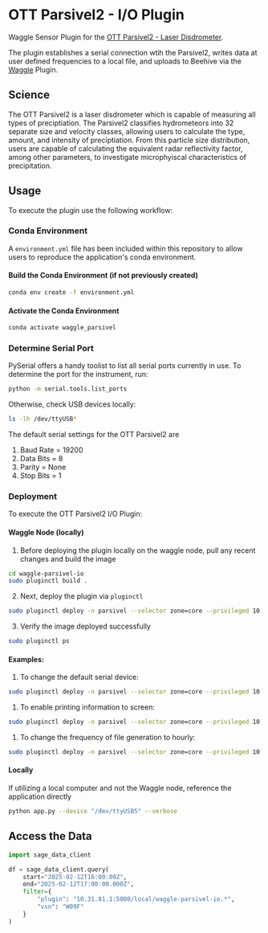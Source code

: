 # OTT Parsivel2 - I/O Plugin
Waggle Sensor Plugin for the [OTT Parsivel2 - Laser Disdrometer](https://www.ott.com/products/meteorological-sensors-26/ott-parsivel2-laser-weather-sensor-2392/).<br>

The plugin establishes a serial connection wtih the Parsivel2, writes data at user defined frequencies to a local file, and uploads to Beehive via the [Waggle](https://github.com/waggle-sensor) Plugin.

## Science
The OTT Parsivel2 is a laser disdrometer which is capable of measuring all types of preciptiation. The Parsivel2 classifies hydrometeors into 32 separate size and velocity classes, allowing users to calculate the type, amount, and intensity of preciptiation. From this particle size distribution, users are capable of calculating the equivalent radar reflectivity factor, among other parameters, to investigate microphyiscal characteristics of precipitation. 

## Usage

To execute the plugin use the following workflow:

### Conda Environment
A `environment.yml` file has been included within this repository to allow users to reproduce the application's conda environment.

#### Build the Conda Environment (if not previously created)
```bash
conda env create -f environment.yml
```

#### Activate the Conda Environment
```bash
conda activate waggle_parsivel
```
### Determine Serial Port
PySerial offers a handy toolist to list all serial ports currently in use. 
To determine the port for the instrument, run:
```bash
python -m serial.tools.list_ports
```

Otherwise, check USB devices locally:
```bash
ls -lh /dev/ttyUSB*
```

The default serial settings for the OTT Parsivel2 are
1. Baud Rate = 19200
1. Data Bits = 8
1. Parity = None
1. Stop Bits = 1

### Deployment

To execute the OTT Parsivel2 I/O Plugin:

#### Waggle Node (locally)
1. Before deploying the plugin locally on the waggle node, pull any recent changes and build the image
```bash
cd waggle-parsivel-io
sudo pluginctl build .
```
2. Next, deploy the plugin via `pluginctl`
```bash
sudo pluginctl deploy -n parsivel --selector zone=core --privileged 10.31.81.1:5000/local/waggle-parsivel-io
```
3. Verify the image deployed successfully
```bash
sudo pluginctl ps
```
#### Examples:
1. To change the default serial device:
```bash
sudo pluginctl deploy -n parsivel --selector zone=core --privileged 10.31.81.1:5000/local/waggle-parsivel-io -- --device /dev/ttyUSB5
```
1. To enable printing information to screen:
```bash
sudo pluginctl deploy -n parsivel --selector zone=core --privileged 10.31.81.1:5000/local/waggle-parsivel-io -- --verbose
```
1. To change the frequency of file generation to hourly:
```bash
sudo pluginctl deploy -n parsivel --selector zone=core --privileged 10.31.81.1:5000/local/waggle-parsivel-io -- --freq 60
```

#### Locally
If utilizing a local computer and not the Waggle node, reference the application directly
```bash
python app.py --device "/dev/ttyUSB5" --verbose
```

## Access the Data
```python
import sage_data_client

df = sage_data_client.query(
    start="2025-02-12T16:00:00Z",
    end="2025-02-12T17:00:00.000Z", 
    filter={
        "plugin": "10.31.81.1:5000/local/waggle-parsivel-io.*",
        "vsn": "W09F"
    }
)
```